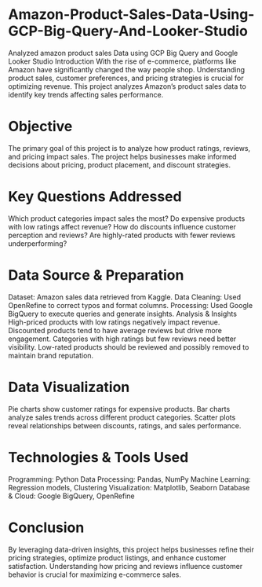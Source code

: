 # Amazon-Product-Sales-Data-Using-GCP-Big-Query-And-Looker-Studio
Analyzed amazon product sales Data using GCP Big Query and Google Looker Studio 
Introduction
With the rise of e-commerce, platforms like Amazon have significantly changed the way people shop. Understanding product sales, customer preferences, and pricing strategies is crucial for optimizing revenue. This project analyzes Amazon’s product sales data to identify key trends affecting sales performance.

# Objective
The primary goal of this project is to analyze how product ratings, reviews, and pricing impact sales. The project helps businesses make informed decisions about pricing, product placement, and discount strategies.

# Key Questions Addressed
Which product categories impact sales the most?
Do expensive products with low ratings affect revenue?
How do discounts influence customer perception and reviews?
Are highly-rated products with fewer reviews underperforming?

# Data Source & Preparation
Dataset: Amazon sales data retrieved from Kaggle.
Data Cleaning: Used OpenRefine to correct typos and format columns.
Processing: Used Google BigQuery to execute queries and generate insights.
Analysis & Insights
High-priced products with low ratings negatively impact revenue.
Discounted products tend to have average reviews but drive more engagement.
Categories with high ratings but few reviews need better visibility.
Low-rated products should be reviewed and possibly removed to maintain brand reputation.

# Data Visualization
Pie charts show customer ratings for expensive products.
Bar charts analyze sales trends across different product categories.
Scatter plots reveal relationships between discounts, ratings, and sales performance.

# Technologies & Tools Used
Programming: Python
Data Processing: Pandas, NumPy
Machine Learning: Regression models, Clustering
Visualization: Matplotlib, Seaborn
Database & Cloud: Google BigQuery, OpenRefine

# Conclusion
By leveraging data-driven insights, this project helps businesses refine their pricing strategies, optimize product listings, and enhance customer satisfaction. Understanding how pricing and reviews influence customer behavior is crucial for maximizing e-commerce sales.
